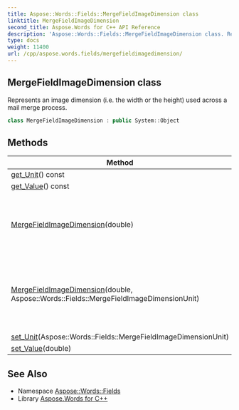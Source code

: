 ```yaml
---
title: Aspose::Words::Fields::MergeFieldImageDimension class
linktitle: MergeFieldImageDimension
second_title: Aspose.Words for C++ API Reference
description: 'Aspose::Words::Fields::MergeFieldImageDimension class. Represents an image dimension (i.e. the width or the height) used across a mail merge process in C++.'
type: docs
weight: 11400
url: /cpp/aspose.words.fields/mergefieldimagedimension/
---
```

## MergeFieldImageDimension class


Represents an image dimension (i.e. the width or the height) used across a mail merge process.

```cpp
class MergeFieldImageDimension : public System::Object
```

## Methods

| Method | Description |
| --- | --- |
| [get_Unit](./get_unit/)() const | The unit. |
| [get_Value](./get_value/)() const | The value. |
| [MergeFieldImageDimension](./mergefieldimagedimension/)(double) | Creates an image dimension instance with the given value in points. |
| [MergeFieldImageDimension](./mergefieldimagedimension/)(double, Aspose::Words::Fields::MergeFieldImageDimensionUnit) | Creates an image dimension instance with the given value and the given unit. |
| [set_Unit](./set_unit/)(Aspose::Words::Fields::MergeFieldImageDimensionUnit) | The unit. |
| [set_Value](./set_value/)(double) | The value. |

## See Also

* Namespace [Aspose::Words::Fields](../)
* Library [Aspose.Words for C++](../../)
